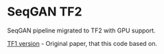 # SeqGAN TF2  
SeqGAN pipeline migrated to TF2 with GPU support.

[TF1 version](https://github.com/LantaoYu/SeqGAN) - Original paper, that this code based on.
